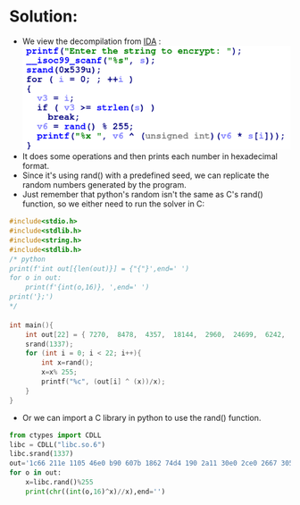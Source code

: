 # Solution:
- We view the decompilation from [IDA](https://www.hex-rays.com/products/ida/support/download_freeware/) :![](image.png)
- It does some operations and then prints each number in hexadecimal format.
- Since it's using rand() with a predefined seed, we can replicate the random numbers generated by the program.
- Just remember that python's random isn't the same as C's rand() function, so we either need to run the solver in C:

```c
#include<stdio.h>
#include<stdlib.h>
#include<string.h>
#include<stdlib.h>
/* python
print(f'int out[{len(out)}] = {"{"}',end=' ')
for o in out:
    print(f'{int(o,16)}, ',end=' ')
print('};')
*/

int main(){
    int out[22] = { 7270,  8478,  4357,  18144,  2960,  24699,  6242,  29908,  400,  10769,  12512,  11488,  9831,  12381,  13176,  8320,  8332,  286,  11349,  9556,  12074,  12960,  };
    srand(1337);
    for (int i = 0; i < 22; i++){
        int x=rand();
        x=x% 255;
        printf("%c", (out[i] ^ (x))/x);
    }
}
```
- Or we can import a C library in python to use the rand() function.
```python
from ctypes import CDLL
libc = CDLL("libc.so.6")
libc.srand(1337)
out='1c66 211e 1105 46e0 b90 607b 1862 74d4 190 2a11 30e0 2ce0 2667 305d 3378 2080 208c 11e 2c55 2554 2f2a 32a0'.split()
for o in out:
    x=libc.rand()%255
    print(chr((int(o,16)^x)//x),end='')
```